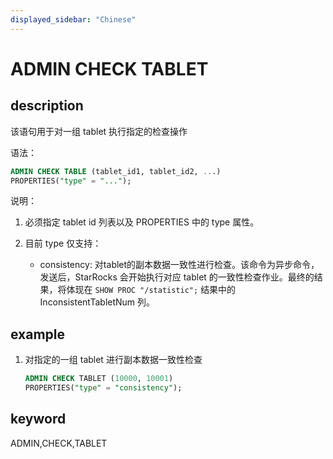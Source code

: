 ```yaml
---
displayed_sidebar: "Chinese"
---
```


# ADMIN CHECK TABLET

## description

该语句用于对一组 tablet 执行指定的检查操作

语法：

```sql
ADMIN CHECK TABLE (tablet_id1, tablet_id2, ...)
PROPERTIES("type" = "...");
```

说明：

1. 必须指定 tablet id 列表以及 PROPERTIES 中的 type 属性。
2. 目前 type 仅支持：

     * consistency: 对tablet的副本数据一致性进行检查。该命令为异步命令，发送后，StarRocks 会开始执行对应 tablet 的一致性检查作业。最终的结果，将体现在 `SHOW PROC "/statistic";` 结果中的 InconsistentTabletNum 列。

## example

1. 对指定的一组 tablet 进行副本数据一致性检查

    ```sql
    ADMIN CHECK TABLET (10000, 10001)
    PROPERTIES("type" = "consistency");
    ```

## keyword

ADMIN,CHECK,TABLET
